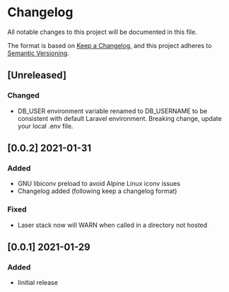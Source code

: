 # Changelog
All notable changes to this project will be documented in this file.

The format is based on [Keep a Changelog](https://keepachangelog.com/en/1.0.0/),
and this project adheres to [Semantic Versioning](https://semver.org/spec/v2.0.0.html).

## [Unreleased]
### Changed
- DB_USER environment variable renamed to DB_USERNAME to be consistent with
  default Laravel environment. Breaking change, update your local .env file.

## [0.0.2] 2021-01-31
### Added
- GNU libiconv preload to avoid Alpine Linux iconv issues
- Changelog added (following keep a changelog format)
### Fixed
- Laser stack now will WARN when called in a directory not hosted

## [0.0.1] 2021-01-29
### Added
- Iinitial release
